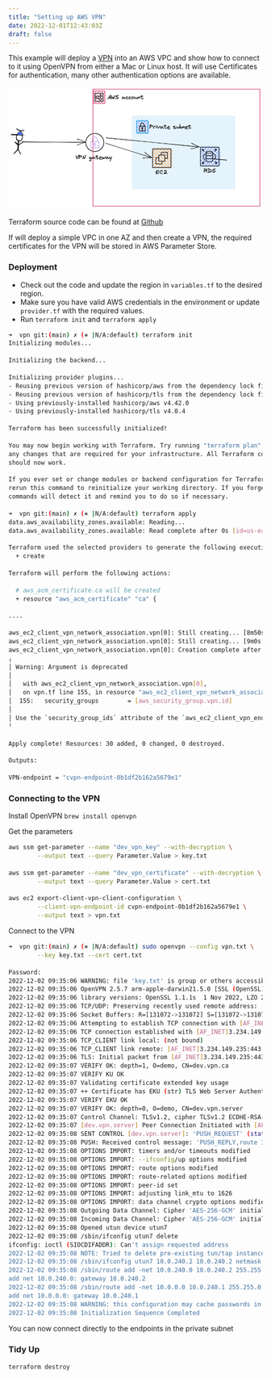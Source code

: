```yaml
---
title: "Setting up AWS VPN"
date: 2022-12-01T12:43:03Z
draft: false
---
```


This example will deploy a [VPN](https://aws.amazon.com/vpn/) into an AWS VPC and show how to connect to it using OpenVPN from either a Mac or Linux host. It will use 
Certificates for authentication, many other authentication options are available.



![Image alt](/images/vpn.png)

Terraform source code can be found at [Github](https://github.com/narmitag/terraform-examples/tree/main/vpn)

If will deploy a simple VPC in one AZ and then create a VPN, the required certificates for the VPN will be stored in AWS Parameter Store.

### Deployment


* Check out the code and update the region in ```variables.tf``` to the desired region.
* Make sure you have valid AWS credentials in the environment or update ```provider.tf``` with the required values.
* Run ```terraform init``` and ```terraform apply```

```bash
➜  vpn git:(main) ✗ (⎈ |N/A:default) terraform init
Initializing modules...

Initializing the backend...

Initializing provider plugins...
- Reusing previous version of hashicorp/aws from the dependency lock file
- Reusing previous version of hashicorp/tls from the dependency lock file
- Using previously-installed hashicorp/aws v4.42.0
- Using previously-installed hashicorp/tls v4.0.4

Terraform has been successfully initialized!

You may now begin working with Terraform. Try running "terraform plan" to see
any changes that are required for your infrastructure. All Terraform commands
should now work.

If you ever set or change modules or backend configuration for Terraform,
rerun this command to reinitialize your working directory. If you forget, other
commands will detect it and remind you to do so if necessary.

➜  vpn git:(main) ✗ (⎈ |N/A:default) terraform apply
data.aws_availability_zones.available: Reading...
data.aws_availability_zones.available: Read complete after 0s [id=us-east-1]

Terraform used the selected providers to generate the following execution plan. Resource actions are indicated with the following symbols:
  + create

Terraform will perform the following actions:

  # aws_acm_certificate.ca will be created
  + resource "aws_acm_certificate" "ca" {

....

aws_ec2_client_vpn_network_association.vpn[0]: Still creating... [8m50s elapsed]
aws_ec2_client_vpn_network_association.vpn[0]: Still creating... [9m0s elapsed]
aws_ec2_client_vpn_network_association.vpn[0]: Creation complete after 9m1s [id=cvpn-assoc-0ae03994bfbf5dea9]
╷
│ Warning: Argument is deprecated
│ 
│   with aws_ec2_client_vpn_network_association.vpn[0],
│   on vpn.tf line 155, in resource "aws_ec2_client_vpn_network_association" "vpn":
│  155:   security_groups        = [aws_security_group.vpn.id]
│ 
│ Use the `security_group_ids` attribute of the `aws_ec2_client_vpn_endpoint` resource instead.
╵

Apply complete! Resources: 30 added, 0 changed, 0 destroyed.

Outputs:

VPN-endpoint = "cvpn-endpoint-0b1df2b162a5679e1"
```

### Connecting to the VPN

Install OpenVPN ```brew install openvpn```

Get the parameters
```bash
aws ssm get-parameter --name "dev_vpn_key" --with-decryption \
        --output text --query Parameter.Value > key.txt

aws ssm get-parameter --name "dev_vpn_certificate" --with-decryption \
        --output text --query Parameter.Value > cert.txt

aws ec2 export-client-vpn-client-configuration \
        --client-vpn-endpoint-id cvpn-endpoint-0b1df2b162a5679e1 \
        --output text > vpn.txt
```

Connect to the VPN
```bash
➜  vpn git:(main) ✗ (⎈ |N/A:default) sudo openvpn --config vpn.txt \
        --key key.txt --cert cert.txt

Password:
2022-12-02 09:35:06 WARNING: file 'key.txt' is group or others accessible
2022-12-02 09:35:06 OpenVPN 2.5.7 arm-apple-darwin21.5.0 [SSL (OpenSSL)] [LZO] [LZ4] [PKCS11] [MH/RECVDA] [AEAD] built on Jun  8 2022
2022-12-02 09:35:06 library versions: OpenSSL 1.1.1s  1 Nov 2022, LZO 2.10
2022-12-02 09:35:06 TCP/UDP: Preserving recently used remote address: [AF_INET]3.234.149.235:443
2022-12-02 09:35:06 Socket Buffers: R=[131072->131072] S=[131072->131072]
2022-12-02 09:35:06 Attempting to establish TCP connection with [AF_INET]3.234.149.235:443 [nonblock]
2022-12-02 09:35:06 TCP connection established with [AF_INET]3.234.149.235:443
2022-12-02 09:35:06 TCP_CLIENT link local: (not bound)
2022-12-02 09:35:06 TCP_CLIENT link remote: [AF_INET]3.234.149.235:443
2022-12-02 09:35:06 TLS: Initial packet from [AF_INET]3.234.149.235:443, sid=ee28dcaa 0ddbf149
2022-12-02 09:35:07 VERIFY OK: depth=1, O=demo, CN=dev.vpn.ca
2022-12-02 09:35:07 VERIFY KU OK
2022-12-02 09:35:07 Validating certificate extended key usage
2022-12-02 09:35:07 ++ Certificate has EKU (str) TLS Web Server Authentication, expects TLS Web Server Authentication
2022-12-02 09:35:07 VERIFY EKU OK
2022-12-02 09:35:07 VERIFY OK: depth=0, O=demo, CN=dev.vpn.server
2022-12-02 09:35:07 Control Channel: TLSv1.2, cipher TLSv1.2 ECDHE-RSA-AES256-GCM-SHA384, peer certificate: 2048 bit RSA, signature: RSA-SHA256
2022-12-02 09:35:07 [dev.vpn.server] Peer Connection Initiated with [AF_INET]3.234.149.235:443
2022-12-02 09:35:08 SENT CONTROL [dev.vpn.server]: 'PUSH_REQUEST' (status=1)
2022-12-02 09:35:08 PUSH: Received control message: 'PUSH_REPLY,route 10.0.0.0 255.255.0.0,route-gateway 10.0.240.1,topology subnet,ping 1,ping-restart 20,ifconfig 10.0.240.2 255.255.255.224,peer-id 0,cipher AES-256-GCM'
2022-12-02 09:35:08 OPTIONS IMPORT: timers and/or timeouts modified
2022-12-02 09:35:08 OPTIONS IMPORT: --ifconfig/up options modified
2022-12-02 09:35:08 OPTIONS IMPORT: route options modified
2022-12-02 09:35:08 OPTIONS IMPORT: route-related options modified
2022-12-02 09:35:08 OPTIONS IMPORT: peer-id set
2022-12-02 09:35:08 OPTIONS IMPORT: adjusting link_mtu to 1626
2022-12-02 09:35:08 OPTIONS IMPORT: data channel crypto options modified
2022-12-02 09:35:08 Outgoing Data Channel: Cipher 'AES-256-GCM' initialized with 256 bit key
2022-12-02 09:35:08 Incoming Data Channel: Cipher 'AES-256-GCM' initialized with 256 bit key
2022-12-02 09:35:08 Opened utun device utun7
2022-12-02 09:35:08 /sbin/ifconfig utun7 delete
ifconfig: ioctl (SIOCDIFADDR): Can't assign requested address
2022-12-02 09:35:08 NOTE: Tried to delete pre-existing tun/tap instance -- No Problem if failure
2022-12-02 09:35:08 /sbin/ifconfig utun7 10.0.240.2 10.0.240.2 netmask 255.255.255.224 mtu 1500 up
2022-12-02 09:35:08 /sbin/route add -net 10.0.240.0 10.0.240.2 255.255.255.224
add net 10.0.240.0: gateway 10.0.240.2
2022-12-02 09:35:08 /sbin/route add -net 10.0.0.0 10.0.240.1 255.255.0.0
add net 10.0.0.0: gateway 10.0.240.1
2022-12-02 09:35:08 WARNING: this configuration may cache passwords in memory -- use the auth-nocache option to prevent this
2022-12-02 09:35:08 Initialization Sequence Completed
```

You can now connect directly to the endpoints in the private subnet


### Tidy Up

```bash
terraform destroy 
```